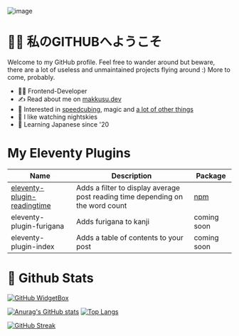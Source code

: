![image](https://github.com/MyXoToD/MyXoToD/assets/4465331/b4c64841-3f4a-4b4f-bc6e-1b138b89b172)

# 👋🏼 私のGITHUBへようこそ

Welcome to my GitHub profile. Feel free to wander around but beware, there are a lot of useless and unmaintained projects flying around :) More to come, probably.

- 👨‍💻 Frontend-Developer
- ✍️ Read about me on [makkusu.dev](https://www.makkusu.dev/)
- 🎲 Interested in [speedcubing](https://www.worldcubeassociation.org/persons/2011BOLL01), magic and [a lot of other things](https://www.makkusu.dev/hobbies/)
- 🌃 I like watching nightskies
- 🎌 Learning Japanese since '20

# My Eleventy Plugins

|Name|Description|Package|
|---|---|---|
|[eleventy-plugin-readingtime](https://github.com/MyXoToD/eleventy-plugin-readingtime)|Adds a filter to display average post reading time depending on the word count|[npm](https://www.npmjs.com/package/@myxotod/eleventy-plugin-readingtime)|
|eleventy-plugin-furigana|Adds furigana to kanji|coming soon|
|eleventy-plugin-index|Adds a table of contents to your post|coming soon|

# 🚀 Github Stats

[![GitHub WidgetBox](https://github-widgetbox.vercel.app/api/profile?username=MyXoToD&theme=darkmode&data=followers,repositories,stars,commits)](https://github.com/Jurredr/github-widgetbox)

[![Anurag's GitHub stats](https://github-readme-stats.vercel.app/api?username=MyXoToD&theme=dark&hide_border=true&border_radius=30)](https://github.com/anuraghazra/github-readme-stats)
[![Top Langs](https://github-readme-stats.vercel.app/api/top-langs/?username=MyXoToD&theme=dark&hide_border=true&border_radius=30&layout=compact)](https://github.com/anuraghazra/github-readme-stats)

[![GitHub Streak](https://streak-stats.demolab.com/?user=MyXoToD&theme=dark&border=transparent&border_radius=30)](https://git.io/streak-stats)
